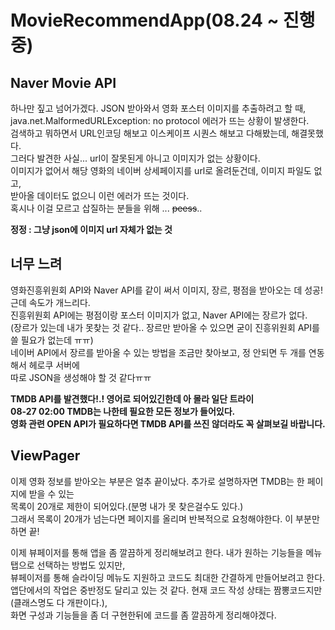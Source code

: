 # MovieRecommendApp(08.24 ~ 진행중)

## Naver Movie API
하나만 짚고 넘어가겠다. JSON 받아와서 영화 포스터 이미지를 추출하려고 할 때,    
java.net.MalformedURLException: no protocol 에러가 뜨는 상황이 발생한다.    
검색하고 뭐하면서 URL인코딩 해보고 이스케이프 시퀀스 해보고 다해봤는데, 해결못했다.    
그러다 발견한 사실... url이 잘못된게 아니고 이미지가 없는 상황이다.    
이미지가 없어서 해당 영화의 네이버 상세페이지를 url로 올려둔건데, 이미지 파일도 없고,     
받아올 데이터도 없으니 이런 에러가 뜨는 것이다.     
혹시나 이걸 모르고 삽질하는 분들을 위해 ... ~~peess~~..
    
**정정 : 그냥 json에 이미지 url 자체가 없는 것**


## 너무 느려
영화진흥위원회 API와 Naver API를 같이 써서 이미지, 장르, 평점을 받아오는 데 성공!    
근데 속도가 개느리다.     
진흥위원회 API에는 평점이랑 포스터 이미지가 없고, Naver API에는 장르가 없다.    
(장르가 있는데 내가 못찾는 것 같다.. 장르만 받아올 수 있으면 굳이 진흥위원회 API를 쓸 필요가 없는데 ㅠㅠ)    
네이버 API에서 장르를 받아올 수 있는 방법을 조금만 찾아보고, 정 안되면 두 개를 연동해서 헤로쿠 서버에    
따로 JSON을 생성해야 할 것 같다ㅠㅠ 

**TMDB API를 발견했다!.! 영어로 되어있긴한데 아 몰라 일단 트라이**        
**08-27 02:00 TMDB는 나한테 필요한 모든 정보가 들어있다.    
영화 관련 OPEN API가 필요하다면 TMDB API를 쓰진 않더라도 꼭 살펴보길 바랍니다.**    
    
    
## ViewPager
이제 영화 정보를 받아오는 부분은 얼추 끝이났다. 추가로 설명하자면 TMDB는 한 페이지에 받을 수 있는    
목록이 20개로 제한이 되어있다.(분명 내가 못 찾은걸수도 있다.)      
그래서 목록이 20개가 넘는다면 페이지를 올리며 반복적으로 요청해야한다. 이 부분만 하면 끝!    
    
이제 뷰페이저를 통해 앱을 좀 깔끔하게 정리해보려고 한다. 내가 원하는 기능들을 메뉴 탭으로 선택하는 방법도 있지만,    
뷰페이저를 통해 슬라이딩 메뉴도 지원하고 코드도 최대한 간결하게 만들어보려고 한다.    
앱단에서의 작업은 중반정도 달리고 있는 것 같다. 현재 코드 작성 상태는 짬뽕코드지만(클래스명도 다 개판이다.),     
화면 구성과 기능들을 좀 더 구현한뒤에 코드를 좀 깔끔하게 정리해야겠다.
